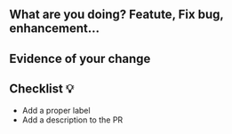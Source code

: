 ## What are you doing? Featute, Fix bug, enhancement...

## Evidence of your change

## Checklist 💡 
- Add a proper label
- Add a description to the PR